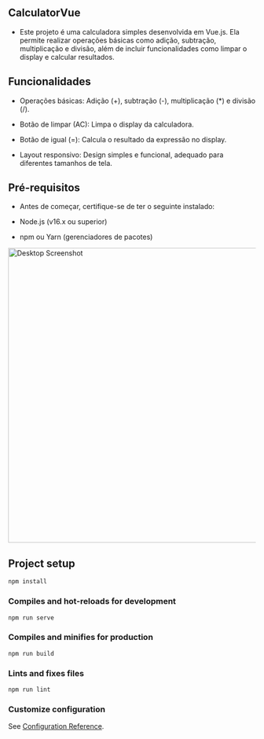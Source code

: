 ## CalculatorVue

- Este projeto é uma calculadora simples desenvolvida em Vue.js. Ela permite realizar operações básicas como adição, subtração, multiplicação e divisão, além de incluir funcionalidades como limpar o display e calcular resultados.

## Funcionalidades

- Operações básicas: Adição (+), subtração (-), multiplicação (*) e divisão (/).

- Botão de limpar (AC): Limpa o display da calculadora.

- Botão de igual (=): Calcula o resultado da expressão no display.

- Layout responsivo: Design simples e funcional, adequado para diferentes tamanhos de tela.

## Pré-requisitos

- Antes de começar, certifique-se de ter o seguinte instalado:

- Node.js (v16.x ou superior)

- npm ou Yarn (gerenciadores de pacotes)

<img src="https://i.imgur.com/5Og0vac.png" alt="Desktop Screenshot" width="600"/>

## Project setup
```
npm install
```

### Compiles and hot-reloads for development
```
npm run serve
```

### Compiles and minifies for production
```
npm run build
```

### Lints and fixes files
```
npm run lint
```

### Customize configuration
See [Configuration Reference](https://cli.vuejs.org/config/).
